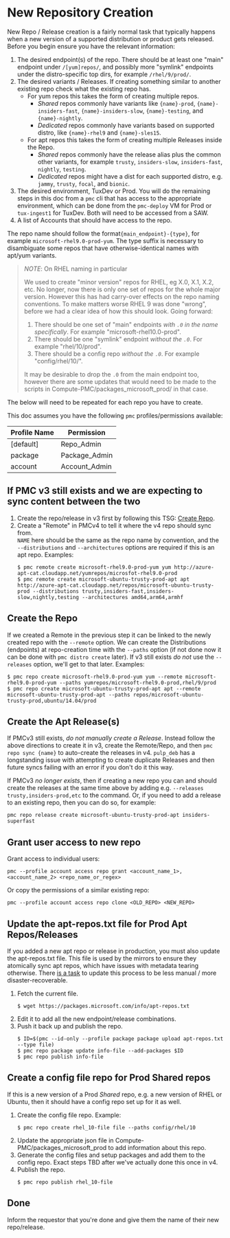 # New Repository Creation

New Repo / Release creation is a fairly normal task that typically happens when a new version
of a supported distribution or product gets released.
Before you begin ensure you have the relevant information:

1. The desired endpoint(s) of the repo.
   There should be at least one "main" endpoint under `/[yum]repos/`, and possibly more "symlink"
   endpoints under the distro-specific top dirs, for example `/rhel/9/prod/`.
1. The desired variants / Releases.
   If creating something similar to another existing repo check what the existing repo has.
   * For yum repos this takes the form of creating multiple repos.
     - _Shared_ repos commonly have variants like `{name}-prod`, `{name}-insiders-fast`,
       `{name}-insiders-slow`, `{name}-testing`, and `{name}-nightly`.
     - _Dedicated_ repos commonly have variants based on supported distro, like `{name}-rhel9` and
       `{name}-sles15`.
   * For apt repos this takes the form of creating multiple Releases inside the Repo.
     - _Shared_ repos commonly have the release alias plus the common other variants, for example
       `trusty`, `insiders-slow`, `insiders-fast`, `nightly`, `testing`.
     - _Dedicated_ repos might have a dist for each supported distro, e.g. `jammy`, `trusty`,
       `focal`, and `bionic`.
1. The desired environment, TuxDev or Prod.
   You will do the remaining steps in this doc from a `pmc` cli that has access to the appropriate
   environment, which can be done from the `pmc-deploy` VM for Prod or `tux-ingest1` for TuxDev.
   Both will need to be accessed from a SAW.
1. A list of Accounts that should have access to the repo.

The repo name should follow the format`{main_endpoint}-{type}`, for example
`microsoft-rhel9.0-prod-yum`.
The type suffix is necessary to disambiguate some repos that have otherwise-identical names with
apt/yum variants.

> _NOTE_: On RHEL naming in particular  
> 
> We used to create "minor version" repos for RHEL, eg X.0, X.1, X.2, etc.
> No longer, now there is only one set of repos for the whole major version.
> However this has had carry-over effects on the repo naming conventions.
> To make matters worse RHEL 9 was done "wrong", before we had a clear idea of how this should look.
> Going forward:
> 1. There should be one set of "main" endpoints _with `.0` in the name specifically_.
>    For example "microsoft-rhel10.0-prod".
> 1. There should be one "symlink" endpoint _without the `.0`_.
>    For example "rhel/10/prod".
> 1. There should be a config repo _without the `.0`_.
>    For example "config/rhel/10/".
>
> It may be desirable to drop the `.0` from the main endpoint too, however there are some updates
> that would need to be made to the scripts in Compute-PMC/packages_microsoft_prod/ in that case.

The below will need to be repeated for each repo you have to create.

This doc assumes you have the following `pmc` profiles/permissions available:

| Profile Name | Permission    |
| ------------ | ----------    |
| [default]    | Repo_Admin    |
| package      | Package_Admin |
| account      | Account_Admin |

## If PMC v3 still exists and we are expecting to sync content between the two
1. Create the repo/release in v3 first by following this TSG:
   [Create Repo](https://microsoft.sharepoint.com/teams/LinuxRepoAdmins/_layouts/OneNote.aspx?id=%2Fteams%2FLinuxRepoAdmins%2FShared%20Documents%2FGeneral%2FLinux%20Repo%20Admins&wd=target%28TSGs.one%7C141D6D0F-3F3B-4599-8B63-2A78840930C5%2FCreate%20Repo%7C70EA69C6-E006-401B-9B44-343EAB7BE57E%2F%29).
1. Create a "Remote" in PMCv4 to tell it where the v4 repo should sync from.  
   `NAME` here should be the same as the repo name by convention, and the `--distributions` and
   `--architectures` options are required if this is an apt repo. Examples:
   ```
   $ pmc remote create microsoft-rhel9.0-prod-yum yum http://azure-apt-cat.cloudapp.net/yumrepos/microsfot-rhel9.0-prod
   $ pmc remote create microsoft-ubuntu-trusty-prod-apt apt http://azure-apt-cat.cloudapp.net/repos/microsoft-ubuntu-trusty-prod --distributions trusty,insiders-fast,insiders-slow,nightly,testing --architectures amd64,arm64,armhf
   ```

## Create the Repo
If we created a Remote in the previous step it can be linked to the newly created repo with the
`--remote` option.
We can create the Distributions (endpoints) at repo-creation time with the `--paths` option (if not
done now it can be done with `pmc distro create` later).
If v3 still exists _do not_ use the `--releases` option, we'll get to that later.
Examples:
```
$ pmc repo create microsoft-rhel9.0-prod-yum yum --remote microsoft-rhel9.0-prod-yum --paths yumrepos/microsoft-rhel9.0-prod,rhel/9/prod
$ pmc repo create microsoft-ubuntu-trusty-prod-apt apt --remote microsoft-ubuntu-trusty-prod-apt --paths repos/microsoft-ubuntu-trusty-prod,ubuntu/14.04/prod
```

## Create the Apt Release(s)
If PMCv3 still exists, _do not manually create a Release_.
Instead follow the above directions to create it in v3, create the Remote/Repo, and then
`pmc repo sync {name}` to auto-create the releases in v4.
`pulp_deb` has a longstanding issue with attempting to create duplicate Releases and then future
syncs failing with an error if you don't do it this way.

If PMCv3 _no longer exists_, then if creating a new repo you can and should create the releases
at the same time above by adding e.g. `--releases trusty,insiders-prod,etc` to the command.
Or, if you need to add a release to an existing repo, then you can do so, for example:  
```
pmc repo release create microsoft-ubuntu-trusty-prod-apt insiders-superfast
```

## Grant user access to new repo
Grant access to individual users:
```
pmc --profile account access repo grant <account_name_1>,<account_name_2> <repo_name_or_regex>
```
Or copy the permissions of a similar existing repo:
```
pmc --profile account access repo clone <OLD_REPO> <NEW_REPO>
```

## Update the apt-repos.txt file for Prod Apt Repos/Releases
If you added a new apt repo or release in production, you must also update the apt-repos.txt file.
This file is used by the mirrors to ensure they atomically sync apt repos, which have issues with
metadata tearing otherwise.
There [is a task](https://msazure.visualstudio.com/One/_workitems/edit/17960584) to update this
process to be less manual / more disaster-recoverable.

1. Fetch the current file.  
   ```
   $ wget https://packages.microsoft.com/info/apt-repos.txt
   ```
1. Edit it to add all the new endpoint/release combinations.
1. Push it back up and publish the repo.  
   ```
   $ ID=$(pmc --id-only --profile package package upload apt-repos.txt --type file)
   $ pmc repo package update info-file --add-packages $ID
   $ pmc repo publish info-file
   ```

## Create a config file repo for Prod Shared repos
If this is a new version of a Prod _Shared_ repo, e.g. a new version of RHEL or Ubuntu, then it
should have a config repo set up for it as well.

1. Create the config file repo. Example:  
   ```
   $ pmc repo create rhel_10-file file --paths config/rhel/10
   ```
1. Update the appropriate json file in Compute-PMC/packages_microsoft_prod to add information about
   this repo.
1. Generate the config files and setup packages and add them to the config repo.
   Exact steps TBD after we've actually done this once in v4.
1. Publish the repo.
   ```
   $ pmc repo publish rhel_10-file
   ```

## Done
Inform the requestor that you're done and give them the name of their new repo/release.
